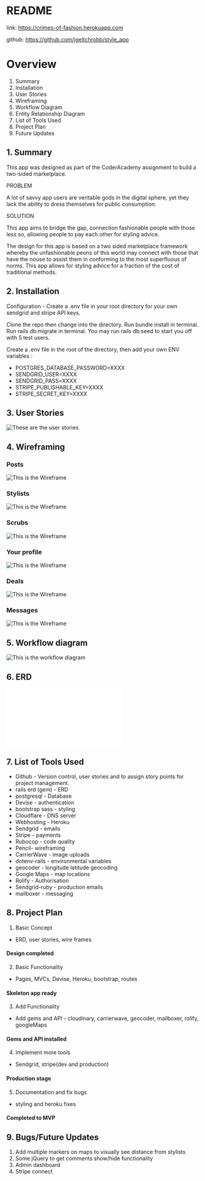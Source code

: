 # README

link: https://crimes-of-fashion.herokuapp.com

github: https://github.com/jgeltchrobb/style_app

# Overview

1. Summary
2. Installation
3. User Stories
4. Wireframing
5. Workflow Diagram
6. Entity Relationship Diagram
7. List of Tools Used
8. Project Plan
9. Future Updates

## 1. Summary
This app was designed as part of the CoderAcademy assignment to build a two-sided marketplace.

PROBLEM

A lot of savvy app users are veritable gods in the digital sphere, yet they lack the ability to dress themselves for public consumption.

SOLUTION

This app aims to bridge the gap, connection fashionable people with those less so, allowing people to pay each other for styling advice.

The design for this app is based on a two sided marketplace framework whereby the unfashionable peons of this world may connect with those that have the nouse to assist them in conforming to the most superfluous of norms. This app allows for styling advice for a fraction of the cost of traditional methods.

## 2. Installation

Configuration - Create a .env file in your root directory for your own sendgrid and stripe API keys.

Clone the repo then change into the directory.
Run bundle install in terminal.
Run rails db:migrate in terminal.
You may run rails db:seed to start you off with 5 test users.

Create a .env file in the root of the directory, then add your own ENV variables :

- POSTGRES_DATABASE_PASSWORD=XXXX
- SENDGRID_USER=XXXX
- SENDGRID_PASS=XXXX
- STRIPE_PUBLISHABLE_KEY=XXXX
- STRIPE_SECRET_KEY=XXXX

## 3. User Stories

![These are the user stories](app/assets/images/Style_user_stories.png)


## 4. Wireframing

### Posts

![This is the Wireframe](app/assets/images/Style_app_wireframes/posts.png)

### Stylists

![This is the Wireframe](app/assets/images/Style_app_wireframes/stylists.png)

### Scrubs

![This is the Wireframe](app/assets/images/Style_app_wireframes/scrubs.png)

### Your profile

![This is the Wireframe](app/assets/images/Style_app_wireframes/your_profile.png)

### Deals

![This is the Wireframe](app/assets/images/Style_app_wireframes/deals.png)

### Messages

![This is the Wireframe](app/assets/images/Style_app_wireframes/messages.png)


## 5. Workflow diagram

![This is the workflow diagram](app/assets/images/flow_diagram_style_app.jpg)

## 6. ERD

![This is the ERD (its a PDF dude?!)](app/assets/images/erd.pdf)


## 7. List of Tools Used

- Github - Version control, user stories and to assign story points for project management.
- rails erd (gem) - ERD
- postgresql - Database
- Devise - authentication
- bootstrap sass - styling
- Cloudflare - DNS server
- Webhosting - Heroku
- Sendgrid - emails
- Stripe - payments
- Rubocop - code quality
- Pencil- wireframing
- CarrierWave - image uploads
- dotenv-rails - environmental variables
- geocoder - longitude latitude geocoding
- Google Maps - map locations
- Rolify - Authorisation
- Sendgrid-ruby - production emails
- mailboxer - messaging

## 8. Project Plan

1. Basic Concept
  - ERD, user stories, wire frames
#### Design completed

2. Basic Functionality
  - Pages, MVCs, Devise, Heroku, bootstrap, routes
#### Skeleton app ready

3. Add Functionality
  - Add gems and API - cloudinary, carrierwave, geocoder, mailboxer, rolify, googleMaps
#### Gems and API installed

4. Implement more tools
  - Sendgrid, stripe(dev and production)
#### Production stage

5. Documentation and fix bugs
 - styling and heroku fixes
#### Completed to MVP

## 9. Bugs/Future Updates

1. Add multiple markers on maps to visually see distance from stylists
2. Some jQuery to get comments show/hide functionality
3. Admin dashboard
4. Stripe connect


